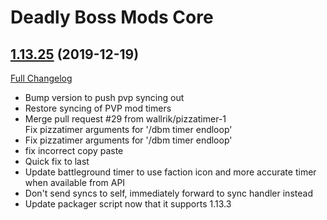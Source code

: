 # Deadly Boss Mods Core

## [1.13.25](https://github.com/DeadlyBossMods/DBM-Classic/tree/1.13.25) (2019-12-19)
[Full Changelog](https://github.com/DeadlyBossMods/DBM-Classic/compare/1.13.24...1.13.25)

- Bump version to push pvp syncing out  
- Restore syncing of PVP mod timers  
- Merge pull request #29 from wallrik/pizzatimer-1  
    Fix pizzatimer arguments for '/dbm timer endloop'  
- Fix pizzatimer arguments for '/dbm timer endloop'  
- fix incorrect copy paste  
- Quick fix to last  
- Update battleground timer to use faction icon and more accurate timer when available from API  
- Don't send syncs to self, immediately forward to sync handler instead  
- Update packager script now that it supports 1.13.3  
